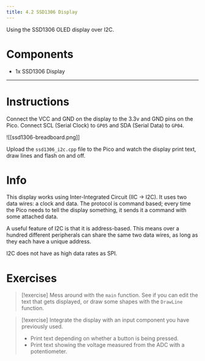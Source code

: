 ```yaml
---
title: 4.2 SSD1306 Display
---
```

Using the SSD1306 OLED display over I2C.
# Components
- 1x SSD1306 Display
---
# Instructions
Connect the VCC and GND on the display to the 3.3v and GND pins on the Pico. Connect SCL (Serial Clock) to `GP05` and SDA (Serial Data) to `GP04`.

![[ssd1306-breadboard.png]]

Upload the `ssd1306_i2c.cpp` file to the Pico and watch the display print text, draw lines and flash on and off.
# Info
This display works using Inter-Integrated Circuit (IIC -> I2C). It uses two data wires: a clock and data. The protocol is command based; every time the Pico needs to tell the display something, it sends it a command with some attached data.

A useful feature of I2C is that it is address-based. This means over a hundred different peripherals can share the same two data wires, as long as they each have a unique address.

I2C does not have as high data rates as SPI.
# Exercises
> [!exercise]
> Mess around with the `main` function. See if you can edit the text that gets displayed, or draw some shapes with the `DrawLine` function.

> [!exercise]
> Integrate the display with an input component you have previously used.
> - Print text depending on whether a button is being pressed.
> - Print text showing the voltage measured from the ADC with a potentiometer.

